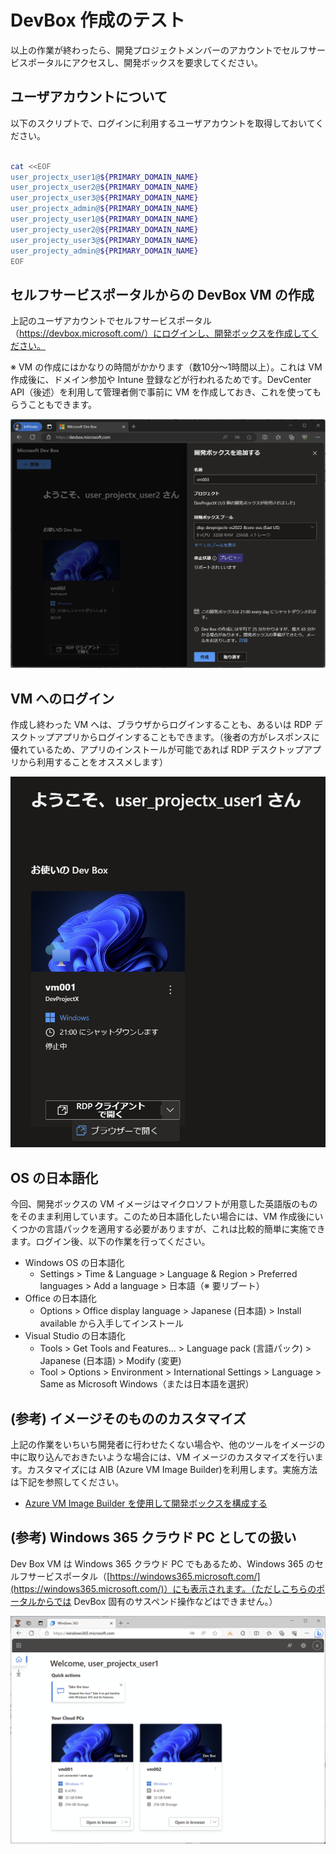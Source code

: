 # DevBox 作成のテスト

以上の作業が終わったら、開発プロジェクトメンバーのアカウントでセルフサービスポータルにアクセスし、開発ボックスを要求してください。

## ユーザアカウントについて

以下のスクリプトで、ログインに利用するユーザアカウントを取得しておいてください。

```bash

cat <<EOF
user_projectx_user1@${PRIMARY_DOMAIN_NAME}
user_projectx_user2@${PRIMARY_DOMAIN_NAME}
user_projectx_user3@${PRIMARY_DOMAIN_NAME}
user_projectx_admin@${PRIMARY_DOMAIN_NAME}
user_projecty_user1@${PRIMARY_DOMAIN_NAME}
user_projecty_user2@${PRIMARY_DOMAIN_NAME}
user_projecty_user3@${PRIMARY_DOMAIN_NAME}
user_projecty_admin@${PRIMARY_DOMAIN_NAME}
EOF

```

## セルフサービスポータルからの DevBox VM の作成

上記のユーザアカウントでセルフサービスポータル（https://devbox.microsoft.com/）にログインし、開発ボックスを作成してください。

※ VM の作成にはかなりの時間がかかります（数10分～1時間以上）。これは VM 作成後に、ドメイン参加や Intune 登録などが行われるためです。DevCenter API（後述）を利用して管理者側で事前に VM を作成しておき、これを使ってもらうこともできます。

![picture 0](./images/341f0d421051f738bfaf9dddfc87f5a0757015d01640db32631b39ea03220300.png)  

## VM へのログイン

作成し終わった VM へは、ブラウザからログインすることも、あるいは RDP デスクトップアプリからログインすることもできます。（後者の方がレスポンスに優れているため、アプリのインストールが可能であれば RDP デスクトップアプリから利用することをオススメします）

![picture 0](./images/dbb73dd8dbaaaf99733215aa422b92905569357140228179b992c5d2d579f4b0.png)  

## OS の日本語化

今回、開発ボックスの VM イメージはマイクロソフトが用意した英語版のものをそのまま利用しています。このため日本語化したい場合には、VM 作成後にいくつかの言語パックを適用する必要がありますが、これは比較的簡単に実施できます。ログイン後、以下の作業を行ってください。

- Windows OS の日本語化
  - Settings > Time & Language > Language & Region > Preferred languages > Add a language > 日本語（※ 要リブート）
- Office の日本語化
  - Options > Office display language > Japanese (日本語) > Install available から入手してインストール
- Visual Studio の日本語化
  - Tools > Get Tools and Features... > Language pack (言語パック) > Japanese (日本語) > Modify (変更)
  - Tool > Options > Environment > International Settings > Language > Same as Microsoft Windows（または日本語を選択）

## (参考) イメージそのもののカスタマイズ

上記の作業をいちいち開発者に行わせたくない場合や、他のツールをイメージの中に取り込んでおきたいような場合には、VM イメージのカスタマイズを行います。カスタマイズには AIB (Azure VM Image Builder)を利用します。実施方法は下記を参照してください。

- [Azure VM Image Builder を使用して開発ボックスを構成する](https://learn.microsoft.com/ja-jp/azure/dev-box/how-to-customize-devbox-azure-image-builder)

## (参考) Windows 365 クラウド PC としての扱い

Dev Box VM は Windows 365 クラウド PC でもあるため、Windows 365 のセルフサービスポータル（[https://windows365.microsoft.com/](https://windows365.microsoft.com/)）にも表示されます。（ただしこちらのポータルからでは DevBox 固有のサスペンド操作などはできません。）

![picture 1](./images/317d20fb5e3f1956f2581741378283153ac9c587e49bf623a1d9763b9dbb2638.png)  
